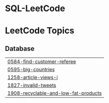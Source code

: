 # SQL-LeetCode
<!---LeetCode Topics Start-->
# LeetCode Topics
## Database
|  |
| ------- |
| [0584-find-customer-referee](https://github.com/Coconut-X/SQL-LeetCode/tree/master/0584-find-customer-referee) |
| [0595-big-countries](https://github.com/Coconut-X/SQL-LeetCode/tree/master/0595-big-countries) |
| [1258-article-views-i](https://github.com/Coconut-X/SQL-LeetCode/tree/master/1258-article-views-i) |
| [1827-invalid-tweets](https://github.com/Coconut-X/SQL-LeetCode/tree/master/1827-invalid-tweets) |
| [1908-recyclable-and-low-fat-products](https://github.com/Coconut-X/SQL-LeetCode/tree/master/1908-recyclable-and-low-fat-products) |
<!---LeetCode Topics End-->